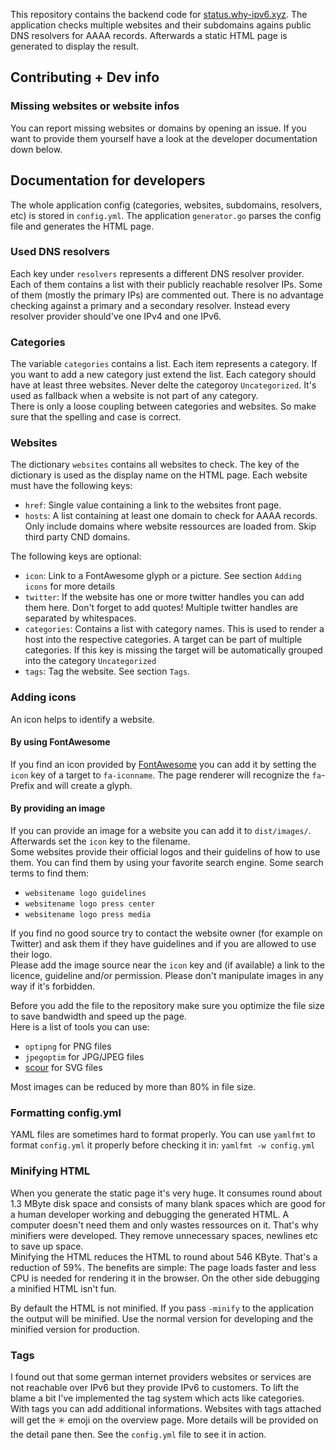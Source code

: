 This repository contains the backend code for [status.why-ipv6.xyz](https://status.why-ipv6.xyz). The application checks multiple websites and their subdomains agains public DNS resolvers for AAAA records. Afterwards a static HTML page is generated to display the result.

## Contributing + Dev info

### Missing websites or website infos

You can report missing websites or domains by opening an issue. If you want to provide them yourself have a look at the developer documentation down below.

## Documentation for developers

The whole application config (categories, websites, subdomains, resolvers, etc) is stored in `config.yml`. The application `generator.go` parses the config file and generates the HTML page.

### Used DNS resolvers

Each key under `resolvers` represents a different DNS resolver provider. Each of them contains a list with their publicly reachable resolver IPs. Some of them (mostly the primary IPs) are commented out. There is no advantage checking against a primary and a secondary resolver. Instead every resolver provider should've one IPv4 and one IPv6.

### Categories

The variable `categories` contains a list. Each item represents a category. If you want to add a new category just extend the list. Each category should have at least three websites. Never delte the categoroy `Uncategorized`. It's used as fallback when a website is not part of any category.   
There is only a loose coupling between categories and websites. So make sure that the spelling and case is correct.

### Websites

The dictionary `websites` contains all websites to check. The key of the dictionary is used as the display name on the HTML page. Each website must have the following keys:

- `href`: Single value containing a link to the websites front page.
- `hosts`: A list containing at least one domain to check for AAAA records. Only include domains where website ressources are loaded from. Skip third party CND domains.

The following keys are optional:

- `icon`: Link to a FontAwesome glyph or a picture. See section `Adding icons` for more details
- `twitter`: If the website has one or more twitter handles you can add them here. Don't forget to add quotes! Multiple twitter handles are separated by whitespaces.
- `categories`: Contains a list with category names. This is used to render a host into the respective categories. A target can be part of multiple categories. If this key is missing the target will be automatically grouped into the category `Uncategorized`
- `tags`: Tag the website. See section `Tags`.

### Adding icons

An icon helps to identify a website.

#### By using FontAwesome

If you find an icon provided by [FontAwesome](https://fontawesome.com/icons?d=gallery&s=brands) you can add it by setting the `icon` key of a target to `fa-iconname`. The page renderer will recognize the `fa`-Prefix and will create a glyph.

#### By providing an image

If you can provide an image for a website you can add it to `dist/images/`. Afterwards set the `icon` key to the filename.   
Some websites provide their official logos and their guidelins of how to use them. You can find them by using your favorite search engine. Some search terms to find them:

- `websitename logo guidelines`
- `websitename logo press center`
- `websitename logo press media`

If you find no good source try to contact the website owner (for example on Twitter) and ask them if they have guidelines and if you are allowed to use their logo.   
Please add the image source near the `icon` key and (if available) a link to the licence, guideline and/or permission. Please don't manipulate images in any way if it's forbidden.

Before you add the file to the repository make sure you optimize the file size to save bandwidth and speed up the page.   
Here is a list of tools you can use:

- `optipng` for PNG files
- `jpegoptim` for JPG/JPEG files
- [scour](https://github.com/scour-project/scour) for SVG files

Most images can be reduced by more than 80% in file size.

### Formatting config.yml

YAML files are sometimes hard to format properly. You can use `yamlfmt` to format `config.yml` it properly before checking it in: `yamlfmt -w config.yml`

### Minifying HTML

When you generate the static page it's very huge. It consumes round about 1.3 MByte disk space and consists of many blank spaces which are good for a human developer working and debugging the generated HTML. A computer doesn't need them and only wastes ressources on it. That's why minifiers were developed. They remove unnecessary spaces, newlines etc to save up space.   
Minifying the HTML reduces the HTML to round about 546 KByte. That's a reduction of 59%. The benefits are simple: The page loads faster and less CPU is needed for rendering it in the browser. On the other side debugging a minified HTML isn't fun.

By default the HTML is not minified. If you pass `-minify` to the application the output will be minified. Use the normal version for developing and the minified version for production.

### Tags

I found out that some german internet providers websites or services are not reachable over IPv6 but they provide IPv6 to customers. To lift the blame a bit I've implemented the tag system which acts like categories. With tags you can add additional informations. Websites with tags attached will get the ✳️ emoji on the overview page. More details will be provided on the detail pane then. See the `config.yml` file to see it in action.
